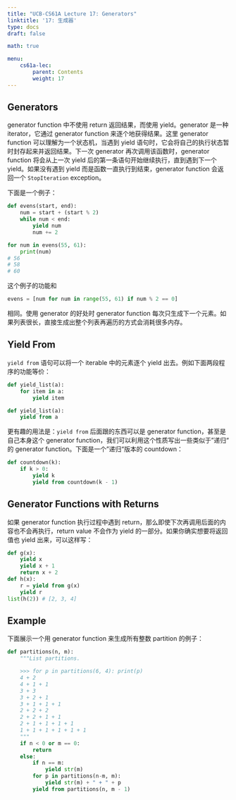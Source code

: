 ```yaml
---
title: "UCB-CS61A Lecture 17: Generators"
linktitle: '17: 生成器'
type: docs
draft: false

math: true

menu:
    cs61a-lec:
        parent: Contents
        weight: 17
---
```


## Generators

generator function 中不使用 return 返回结果，而使用 yield。generator 是一种 iterator，它通过 generator function 来逐个地获得结果。这里 generator function 可以理解为一个状态机，当遇到 yield 语句时，它会将自己的执行状态暂时封存起来并返回结果。下一次 generator 再次调用该函数时，generator function 将会从上一次 yield 后的第一条语句开始继续执行，直到遇到下一个 yield。如果没有遇到 yield 而是函数一直执行到结束，generator function 会返回一个 `StopIteration` exception。

下面是一个例子：

```python
def evens(start, end):
    num = start + (start % 2)
    while num < end:
        yield num
        num += 2

for num in evens(55, 61):
    print(num)
# 56
# 58
# 60
```

这个例子的功能和

```python
evens = [num for num in range(55, 61) if num % 2 == 0]
```

相同。使用 generator 的好处时 generator function 每次只生成下一个元素。如果列表很长，直接生成出整个列表再遍历的方式会消耗很多内存。

## Yield From

`yield from` 语句可以将一个 iterable 中的元素逐个 yield 出去。例如下面两段程序的功能等价：

```python
def yield_list(a):
    for item in a:
        yield item
```

```python
def yield_list(a):
    yield from a
```

更有趣的用法是：`yield from` 后面跟的东西可以是 generator function，甚至是自己本身这个 generator function，我们可以利用这个性质写出一些类似于”递归“ 的 generator function。下面是一个”递归“版本的 countdown：

```python
def countdown(k):
    if k > 0:
        yield k
        yield from countdown(k - 1)
```

## Generator Functions with Returns

如果 generator function 执行过程中遇到 return，那么即使下次再调用后面的内容也不会再执行，return value 不会作为 yield 的一部分。如果你确实想要将返回值也 yield 出来，可以这样写：

```python
def g(x):
    yield x
    yield x + 1
    return x + 2
def h(x):
    r = yield from g(x)
    yield r
list(h(2)) # [2, 3, 4]
```

## Example

下面展示一个用 generator function 来生成所有整数 partition 的例子：

```python
def partitions(n, m):
    """List partitions.

    >>> for p in partitions(6, 4): print(p)
    4 + 2
    4 + 1 + 1
    3 + 3
    3 + 2 + 1
    3 + 1 + 1 + 1
    2 + 2 + 2
    2 + 2 + 1 + 1
    2 + 1 + 1 + 1 + 1
    1 + 1 + 1 + 1 + 1 + 1
    """
    if n < 0 or m == 0:
        return
    else:
        if n == m:
            yield str(m)
        for p in partitions(n-m, m):
            yield str(m) + " + " + p
        yield from partitions(n, m - 1)
```

